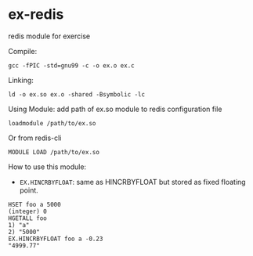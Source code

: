 # ex-redis
redis module for exercise


Compile:
```shell
gcc -fPIC -std=gnu99 -c -o ex.o ex.c
```

Linking:
```shell
ld -o ex.so ex.o -shared -Bsymbolic -lc
```



Using Module:
add path of ex.so module to redis configuration file
```
loadmodule /path/to/ex.so
```

Or from redis-cli

```
MODULE LOAD /path/to/ex.so
```


How to use this module:

* `EX.HINCRBYFLOAT`: same as HINCRBYFLOAT but stored as fixed floating point.

```
HSET foo a 5000
(integer) 0
HGETALL foo
1) "a"
2) "5000"
EX.HINCRBYFLOAT foo a -0.23
"4999.77"
```
